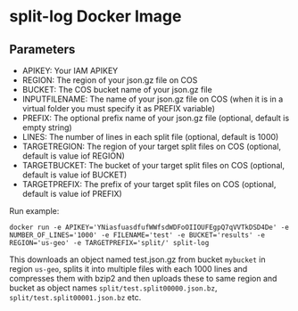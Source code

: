 
# split-log Docker Image

## Parameters

 - APIKEY: Your IAM APIKEY
 - REGION: The region of your json.gz file on COS
 - BUCKET: The COS bucket name of your json.gz file
 - INPUTFILENAME: The name of your json.gz file on COS (when it is in a virtual folder you must specify it as PREFIX variable)
 - PREFIX: The optional prefix name of your json.gz file (optional, default is empty string)
 - LINES: The number of lines in each split file (optional, default is 1000)
 - TARGETREGION: The region of your target split files on COS (optional, default is value iof REGION)
 - TARGETBUCKET: The bucket of your target split files on COS (optional, default is value iof BUCKET)
 - TARGETPREFIX: The prefix of your target split files on COS (optional, default is value iof PREFIX)

Run example:

```shell
docker run -e APIKEY='YNiasfuasdfufWWfsdWDFoOIIOUFEgpQ7qVVTkDSD4De' -e NUMBER_OF_LINES='1000' -e FILENAME='test' -e BUCKET='results' -e REGION='us-geo' -e TARGETPREFIX='split/' split-log
```

This downloads an object named test.json.gz from bucket `mybucket` in region `us-geo`, splits it into multiple files with each 1000 lines and compresses them with bzip2 and then uploads these to same region and bucket as object names `split/test.split00000.json.bz`, `split/test.split00001.json.bz` etc.
